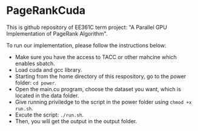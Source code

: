 # PageRankCuda
This is github repository of EE361C term project: "A Parallel GPU Implementation of PageRank Algorithm".

To run our implementation, please follow the instructions below:
+ Make sure you have the access to TACC or other mahcine which enables sbatch.
+ Load cuda and gcc library.
+ Starting from the home directory of this respository, go to the power folder: `cd power`.
+ Open the main.cu program, choose the dataset you want, which is located in the data folder.
+ Give running priviledge to the script in the power folder using `chmod +x run.sh`.
+ Excute the script: `./run.sh`.
+ Then, you will get the output in the output folder. 
